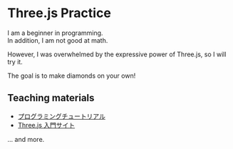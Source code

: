 # Three.js Practice
I am a beginner in programming.  
In addition, I am not good at math. 
   
However, I was overwhelmed by the expressive power of Three.js, so I will try it.  
  
The goal is to make diamonds on your own!
## Teaching materials
- [プログラミングチュートリアル](https://www.youtube.com/channel/UCNTxclE0N4qsUuirssL_D8w)
- [Three.js 入門サイト](https://ics.media/tutorial-three/)  
  
... and more.
